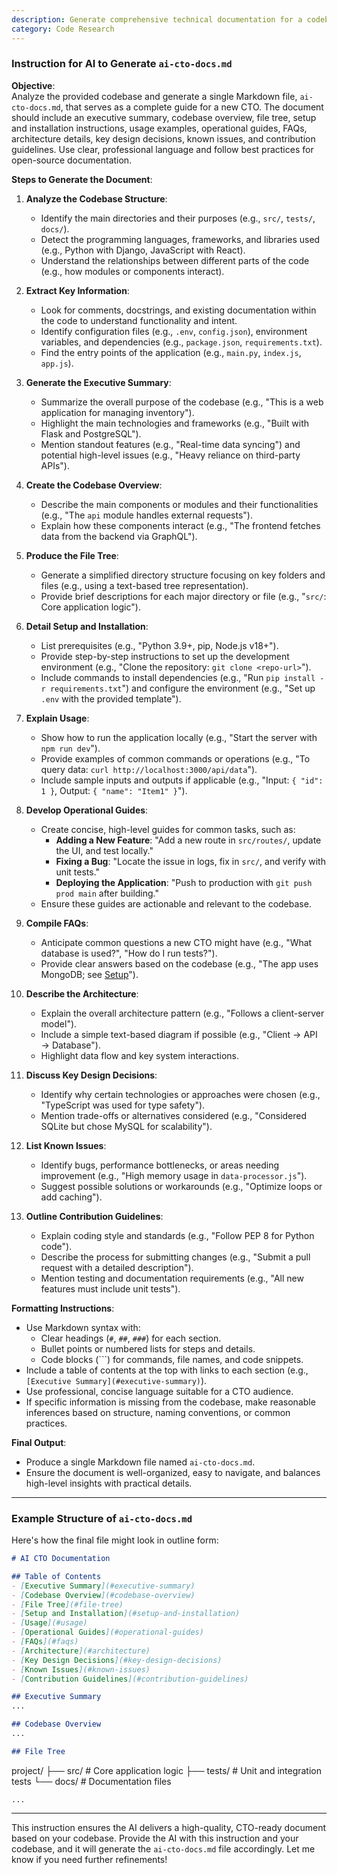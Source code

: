 ```yaml
---
description: Generate comprehensive technical documentation for a codebase, suitable for a new CTO, including architecture, setup, usage, and best practices.
category: Code Research
---
```


### Instruction for AI to Generate `ai-cto-docs.md`

**Objective**:  
Analyze the provided codebase and generate a single Markdown file, `ai-cto-docs.md`, that serves as a complete guide for a new CTO. The document should include an executive summary, codebase overview, file tree, setup and installation instructions, usage examples, operational guides, FAQs, architecture details, key design decisions, known issues, and contribution guidelines. Use clear, professional language and follow best practices for open-source documentation.

**Steps to Generate the Document**:

1. **Analyze the Codebase Structure**:
   - Identify the main directories and their purposes (e.g., `src/`, `tests/`, `docs/`).
   - Detect the programming languages, frameworks, and libraries used (e.g., Python with Django, JavaScript with React).
   - Understand the relationships between different parts of the code (e.g., how modules or components interact).

2. **Extract Key Information**:
   - Look for comments, docstrings, and existing documentation within the code to understand functionality and intent.
   - Identify configuration files (e.g., `.env`, `config.json`), environment variables, and dependencies (e.g., `package.json`, `requirements.txt`).
   - Find the entry points of the application (e.g., `main.py`, `index.js`, `app.js`).

3. **Generate the Executive Summary**:
   - Summarize the overall purpose of the codebase (e.g., "This is a web application for managing inventory").
   - Highlight the main technologies and frameworks (e.g., "Built with Flask and PostgreSQL").
   - Mention standout features (e.g., "Real-time data syncing") and potential high-level issues (e.g., "Heavy reliance on third-party APIs").

4. **Create the Codebase Overview**:
   - Describe the main components or modules and their functionalities (e.g., "The `api` module handles external requests").
   - Explain how these components interact (e.g., "The frontend fetches data from the backend via GraphQL").

5. **Produce the File Tree**:
   - Generate a simplified directory structure focusing on key folders and files (e.g., using a text-based tree representation).
   - Provide brief descriptions for each major directory or file (e.g., "`src/`: Core application logic").

6. **Detail Setup and Installation**:
   - List prerequisites (e.g., "Python 3.9+, pip, Node.js v18+").
   - Provide step-by-step instructions to set up the development environment (e.g., "Clone the repository: `git clone <repo-url>`").
   - Include commands to install dependencies (e.g., "Run `pip install -r requirements.txt`") and configure the environment (e.g., "Set up `.env` with the provided template").

7. **Explain Usage**:
   - Show how to run the application locally (e.g., "Start the server with `npm run dev`").
   - Provide examples of common commands or operations (e.g., "To query data: `curl http://localhost:3000/api/data`").
   - Include sample inputs and outputs if applicable (e.g., "Input: `{ "id": 1 }`, Output: `{ "name": "Item1" }`").

8. **Develop Operational Guides**:
   - Create concise, high-level guides for common tasks, such as:
     - **Adding a New Feature**: "Add a new route in `src/routes/`, update the UI, and test locally."
     - **Fixing a Bug**: "Locate the issue in logs, fix in `src/`, and verify with unit tests."
     - **Deploying the Application**: "Push to production with `git push prod main` after building."
   - Ensure these guides are actionable and relevant to the codebase.

9. **Compile FAQs**:
   - Anticipate common questions a new CTO might have (e.g., "What database is used?", "How do I run tests?").
   - Provide clear answers based on the codebase (e.g., "The app uses MongoDB; see [Setup](#setup-and-installation)").

10. **Describe the Architecture**:
    - Explain the overall architecture pattern (e.g., "Follows a client-server model").
    - Include a simple text-based diagram if possible (e.g., "Client → API → Database").
    - Highlight data flow and key system interactions.

11. **Discuss Key Design Decisions**:
    - Identify why certain technologies or approaches were chosen (e.g., "TypeScript was used for type safety").
    - Mention trade-offs or alternatives considered (e.g., "Considered SQLite but chose MySQL for scalability").

12. **List Known Issues**:
    - Identify bugs, performance bottlenecks, or areas needing improvement (e.g., "High memory usage in `data-processor.js`").
    - Suggest possible solutions or workarounds (e.g., "Optimize loops or add caching").

13. **Outline Contribution Guidelines**:
    - Explain coding style and standards (e.g., "Follow PEP 8 for Python code").
    - Describe the process for submitting changes (e.g., "Submit a pull request with a detailed description").
    - Mention testing and documentation requirements (e.g., "All new features must include unit tests").

**Formatting Instructions**:
- Use Markdown syntax with:
  - Clear headings (`#`, `##`, `###`) for each section.
  - Bullet points or numbered lists for steps and details.
  - Code blocks (```) for commands, file names, and code snippets.
- Include a table of contents at the top with links to each section (e.g., `[Executive Summary](#executive-summary)`).
- Use professional, concise language suitable for a CTO audience.
- If specific information is missing from the codebase, make reasonable inferences based on structure, naming conventions, or common practices.

**Final Output**:
- Produce a single Markdown file named `ai-cto-docs.md`.
- Ensure the document is well-organized, easy to navigate, and balances high-level insights with practical details.

---

### Example Structure of `ai-cto-docs.md`
Here's how the final file might look in outline form:

```markdown
# AI CTO Documentation

## Table of Contents
- [Executive Summary](#executive-summary)
- [Codebase Overview](#codebase-overview)
- [File Tree](#file-tree)
- [Setup and Installation](#setup-and-installation)
- [Usage](#usage)
- [Operational Guides](#operational-guides)
- [FAQs](#faqs)
- [Architecture](#architecture)
- [Key Design Decisions](#key-design-decisions)
- [Known Issues](#known-issues)
- [Contribution Guidelines](#contribution-guidelines)

## Executive Summary
...

## Codebase Overview
...

## File Tree
```
project/
├── src/         # Core application logic
├── tests/       # Unit and integration tests
└── docs/        # Documentation files
```
...
```

---

This instruction ensures the AI delivers a high-quality, CTO-ready document based on your codebase. Provide the AI with this instruction and your codebase, and it will generate the `ai-cto-docs.md` file accordingly. Let me know if you need further refinements!